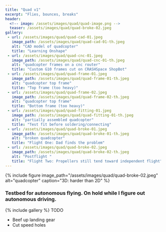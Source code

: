```yaml
---
title: "Quad v1"
excerpt: "Flies, bounces, breaks"
header:
  <!-- image: /assets/images/quad/quad-image.png -->
  teaser: /assets/images/quad/quad-broke-02.jpeg
gallery:
 - url: /assets/images/quad/quad-cad-01.jpeg
   image_path: /assets/images/quad/quad-cad-01-th.jpeg
   alt: "CAD model of quadcopter"
   title: "Learning Onshape"
 - url: /assets/images/quad/quad-cnc-01.jpeg
   image_path: /assets/images/quad/quad-cnc-01-th.jpeg
   alt: "quadcopter frames on a cnc router"
   title: "Custom G10 frames cut on CRASHSpace ShopBot"
 - url: /assets/images/quad/quad-frame-01.jpeg
   image_path: /assets/images/quad/quad-frame-01-th.jpeg
   alt: "quadcopter top frame"
   title: "Top frame (too heavy)"
 - url: /assets/images/quad/quad-frame-02.jpeg
   image_path: /assets/images/quad/quad-frame-02-th.jpeg
   alt: "quadcopter top frame"
   title: "Bottom frame (too heavy)"
 - url: /assets/images/quad/quad-fitting-01.jpeg
   image_path: /assets/images/quad/quad-fitting-01-th.jpeg
   alt: "partially assembled quadcopter"
   title: "Test fit before soldering/connecting"
 - url: /assets/images/quad/quad-broke-01.jpeg
   image_path: /assets/images/quad/quad-broke-01-th.jpeg
   alt: "broken quadcopter"
   title: "Flight One: Dad finds the problem"
 - url: /assets/images/quad/quad-broke-02.jpeg
   image_path: /assets/images/quad/quad-broke-02-th.jpeg
   alt: "Postflight "
   title: "Flight Two: Propellers still tend toward independent flight"
---
```

{% include figure image_path="/assets/images/quad/quad-broke-02.jpeg" alt="quadcopter" caption="3D: harder than 2D" %}
### Testbed for autonomous flying. On hold while I figure out autonomous driving.
{% include gallery %}
TODO
- Beef up landing gear
- Cut speed holes